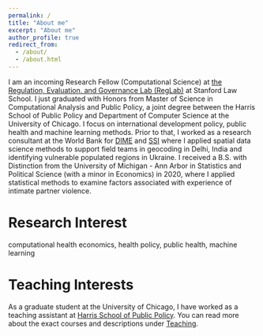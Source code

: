 ```yaml
---
permalink: /
title: "About me"
excerpt: "About me"
author_profile: true
redirect_from:
  - /about/
  - /about.html
---
```


I am an incoming Research Fellow (Computational Science) at [the Regulation, Evaluation, and Governance Lab (RegLab)](https://reglab.stanford.edu/) at Stanford Law School. I just graduated with Honors from Master of Science in Computational Analysis and Public Policy, a joint degree between the Harris School of Public Policy and Department of Computer Science at the University of Chicago. I focus on international development policy, public health and machine learning methods. Prior to that, I worked as a research consultant at the World Bank for [DIME](https://www.worldbank.org/en/research/dime) and [SSI](https://www.worldbank.org/en/topic/socialsustainability) where I applied spatial data science methods to support field teams in geocoding in Delhi, India and identifying vulnerable populated regions in Ukraine. I received a B.S. with Distinction from the University of Michigan - Ann Arbor in Statistics and Political Science (with a minor in Economics) in 2020, where I applied statistical methods to examine factors associated with experience of intimate partner violence.

Research Interest
======
computational health economics, health policy, public health, machine learning

Teaching Interests
======
As a graduate student at the University of Chicago, I have worked as a teaching assistant at [Harris School of Public Policy](https://harris.uchicago.edu/). You can read more about the exact courses and descriptions under [Teaching](https://qiweilin.github.io/teaching/).

